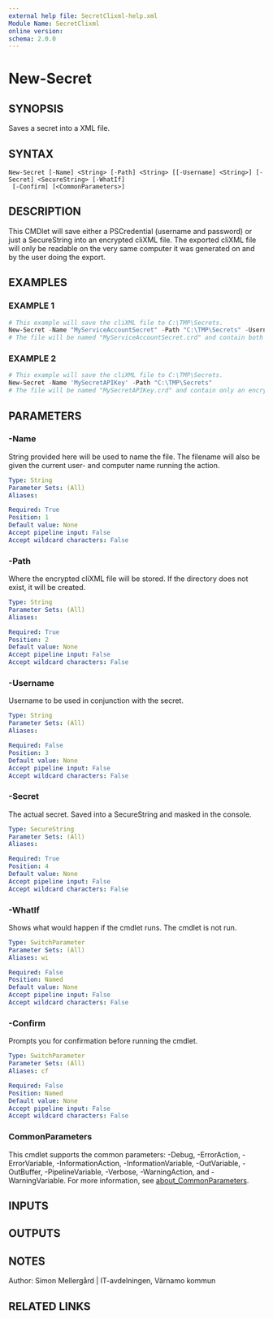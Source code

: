 ```yaml
---
external help file: SecretClixml-help.xml
Module Name: SecretClixml
online version:
schema: 2.0.0
---
```


# New-Secret

## SYNOPSIS
Saves a secret into a XML file.

## SYNTAX

```
New-Secret [-Name] <String> [-Path] <String> [[-Username] <String>] [-Secret] <SecureString> [-WhatIf]
 [-Confirm] [<CommonParameters>]
```

## DESCRIPTION
This CMDlet will save either a PSCredential (username and password) or just a SecureString into an encrypted cliXML file.
The exported cliXML file will only be readable on the very same computer it was generated on and by the user doing the export.

## EXAMPLES

### EXAMPLE 1
```powershell
# This example will save the cliXML file to C:\TMP\Secrets.
New-Secret -Name "MyServiceAccountSecret" -Path "C:\TMP\Secrets" -Username "MyServiceAccount"
# The file will be named "MyServiceAccountSecret.crd" and contain both the username and an encrypted string of the secret.
```

### EXAMPLE 2
```powershell
# This example will save the cliXML file to C:\TMP\Secrets.
New-Secret -Name 'MySecretAPIKey' -Path "C:\TMP\Secrets"
# The file will be named "MySecretAPIKey.crd" and contain only an encrypted string of the secret.
```

## PARAMETERS

### -Name
String provided here will be used to name the file.
The filename will also be given the current user- and computer name running the action.

```yaml
Type: String
Parameter Sets: (All)
Aliases:

Required: True
Position: 1
Default value: None
Accept pipeline input: False
Accept wildcard characters: False
```

### -Path
Where the encrypted cliXML file will be stored.
If the directory does not exist, it will be created.

```yaml
Type: String
Parameter Sets: (All)
Aliases:

Required: True
Position: 2
Default value: None
Accept pipeline input: False
Accept wildcard characters: False
```

### -Username
Username to be used in conjunction with the secret.

```yaml
Type: String
Parameter Sets: (All)
Aliases:

Required: False
Position: 3
Default value: None
Accept pipeline input: False
Accept wildcard characters: False
```

### -Secret
The actual secret.
Saved into a SecureString and masked in the console.

```yaml
Type: SecureString
Parameter Sets: (All)
Aliases:

Required: True
Position: 4
Default value: None
Accept pipeline input: False
Accept wildcard characters: False
```

### -WhatIf
Shows what would happen if the cmdlet runs.
The cmdlet is not run.

```yaml
Type: SwitchParameter
Parameter Sets: (All)
Aliases: wi

Required: False
Position: Named
Default value: None
Accept pipeline input: False
Accept wildcard characters: False
```

### -Confirm
Prompts you for confirmation before running the cmdlet.

```yaml
Type: SwitchParameter
Parameter Sets: (All)
Aliases: cf

Required: False
Position: Named
Default value: None
Accept pipeline input: False
Accept wildcard characters: False
```

### CommonParameters
This cmdlet supports the common parameters: -Debug, -ErrorAction, -ErrorVariable, -InformationAction, -InformationVariable, -OutVariable, -OutBuffer, -PipelineVariable, -Verbose, -WarningAction, and -WarningVariable. For more information, see [about_CommonParameters](http://go.microsoft.com/fwlink/?LinkID=113216).

## INPUTS

## OUTPUTS

## NOTES
Author: Simon Mellergård | IT-avdelningen, Värnamo kommun

## RELATED LINKS

